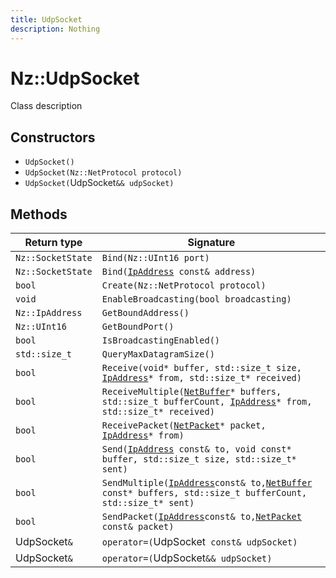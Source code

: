 ```yaml
---
title: UdpSocket
description: Nothing
---
```


# Nz::UdpSocket

Class description

## Constructors

- `UdpSocket()`
- `UdpSocket(Nz::NetProtocol protocol)`
- `UdpSocket(`UdpSocket`&& udpSocket)`

## Methods

| Return type | Signature |
| ----------- | --------- |
| `Nz::SocketState` | `Bind(Nz::UInt16 port)` |
| `Nz::SocketState` | `Bind(`[`IpAddress`](documentation/generated/Network/IpAddress.md)` const& address)` |
| `bool` | `Create(Nz::NetProtocol protocol)` |
| `void` | `EnableBroadcasting(bool broadcasting)` |
| `Nz::IpAddress` | `GetBoundAddress()` |
| `Nz::UInt16` | `GetBoundPort()` |
| `bool` | `IsBroadcastingEnabled()` |
| `std::size_t` | `QueryMaxDatagramSize()` |
| `bool` | `Receive(void* buffer, std::size_t size, `[`IpAddress`](documentation/generated/Network/IpAddress.md)`* from, std::size_t* received)` |
| `bool` | `ReceiveMultiple(`[`NetBuffer`](documentation/generated/Network/NetBuffer.md)`* buffers, std::size_t bufferCount, `[`IpAddress`](documentation/generated/Network/IpAddress.md)`* from, std::size_t* received)` |
| `bool` | `ReceivePacket(`[`NetPacket`](documentation/generated/Network/NetPacket.md)`* packet, `[`IpAddress`](documentation/generated/Network/IpAddress.md)`* from)` |
| `bool` | `Send(`[`IpAddress`](documentation/generated/Network/IpAddress.md)` const& to, void const* buffer, std::size_t size, std::size_t* sent)` |
| `bool` | `SendMultiple(`[`IpAddress`](documentation/generated/Network/IpAddress.md)` const& to, `[`NetBuffer`](documentation/generated/Network/NetBuffer.md)` const* buffers, std::size_t bufferCount, std::size_t* sent)` |
| `bool` | `SendPacket(`[`IpAddress`](documentation/generated/Network/IpAddress.md)` const& to, `[`NetPacket`](documentation/generated/Network/NetPacket.md)` const& packet)` |
| UdpSocket`&` | `operator=(`UdpSocket` const& udpSocket)` |
| UdpSocket`&` | `operator=(`UdpSocket`&& udpSocket)` |
